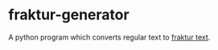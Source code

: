 # fraktur-generator
A python program which converts regular text to [fraktur text](https://en.wikipedia.org/wiki/Fraktur).
